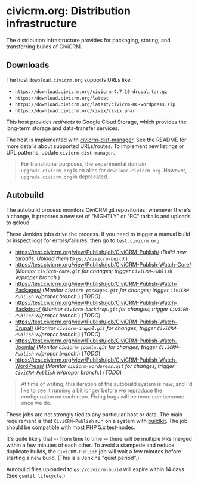 # civicrm.org: Distribution infrastructure

The distribution infrastructure provides for packaging, storing, and
transferring builds of CiviCRM.

## Downloads

The host `download.civicrm.org` supports URLs like:

 * `https://download.civicrm.org/civicrm-4.7.10-drupal.tar.gz`
 * `https://download.civicrm.org/latest`
 * `https://download.civicrm.org/latest/civicrm-RC-wordpress.zip`
 * `https://download.civicrm.org/civix/civix.phar`

This host provides *redirects* to Google Cloud Storage, which provides the
long-term storage and data-transfer services.

The host is implemented with
[civicrm-dist-manager](https://github.com/civicrm/civicrm-dist-manager). 
See the README for more details about supported URLs/routes.  To implement
new listings or URL patterns, update `civicrm-dist-manager`.

> For transitional purposes, the experimental domain `upgrade.civicrm.org` is
> an alias for `download.civicrm.org`.  However, `upgrade.civicrm.org` is
> deprecated.

## Autobuild

The autobuild process monitors CiviCRM git repositories; whenever there's a
change, it prepares a new set of "NIGHTLY" or "RC" tarballs and uploads to
gcloud.

These Jenkins jobs drive the process.  If you need to trigger a manual build
or inspect logs for errors/failures, then go to `test.civicrm.org`.

 * https://test.civicrm.org/view/Publish/job/CiviCRM-Publish/ (_Build new tarballs. Upload them to `gs://civicrm-build`._)
 * https://test.civicrm.org/view/Publish/job/CiviCRM-Publish-Watch-Core/ (_Monitor `civicrm-core.git` for changes; trigger `CiviCRM-Publish` w/proper branch._)
 * https://test.civicrm.org/view/Publish/job/CiviCRM-Publish-Watch-Packages/ (_Monitor `civicrm-packages.git` for changes; trigger `CiviCRM-Publish` w/proper branch._) (_TODO_)
 * https://test.civicrm.org/view/Publish/job/CiviCRM-Publish-Watch-Backdrop/ (_Monitor `civicrm-backdrop.git` for changes; trigger `CiviCRM-Publish` w/proper branch._) (_TODO_)
 * https://test.civicrm.org/view/Publish/job/CiviCRM-Publish-Watch-Drupal/ (_Monitor `civicrm-drupal.git` for changes; trigger `CiviCRM-Publish` w/proper branch._) (_TODO_)
 * https://test.civicrm.org/view/Publish/job/CiviCRM-Publish-Watch-Joomla/ (_Monitor `civicrm-joomla.git` for changes; trigger `CiviCRM-Publish` w/proper branch._) (_TODO_)
 * https://test.civicrm.org/view/Publish/job/CiviCRM-Publish-Watch-WordPress/ (_Monitor `civicrm-wordpress.git` for changes; trigger `CiviCRM-Publish` w/proper branch._) (_TODO_)

> At time of writing, this iteration of the autobuild system is new, and I'd
> like to see it running a bit longer before we reproduce the configuration on
> each repo.  Fixing bugs will be more cumbersome once we do.

These jobs are not strongly tied to any particular host or data.  The main
requirement is that `CiviCRM-Publish` run on a system with
[buildkit](http://github.com/civicrm/civicrm-buildkit).  The job should be
compatible with most PHP 5.x test-nodes.

It's quite likely that -- from time to time -- there will be multiple PRs
merged within a few minutes of each other.  To avoid a stampede and reduce
duplicate builds, the `CiviCRM-Publish` job will wait a few minutes before
starting a new build.  (This is a Jenkins "quiet period".)

Autobuild files uploaded to `gs://civicrm-build` will expire within 14 days. 
(See `gsutil lifecycle`.)
